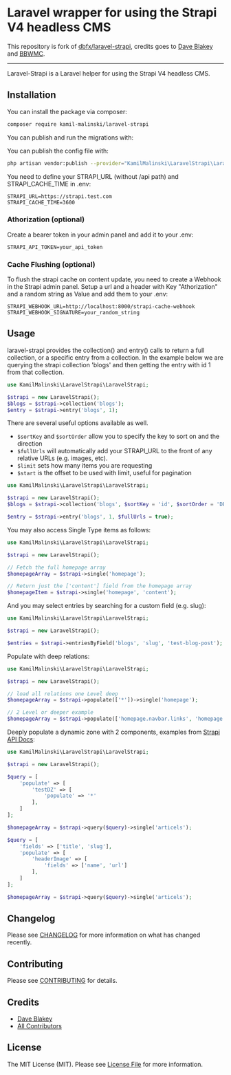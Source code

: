 # Laravel wrapper for using the Strapi V4 headless CMS

This repository is fork of [dbfx/laravel-strapi](https://github.com/dbfx/laravel-strapi), credits goes to [Dave Blakey](https://github.com/dbfx) and [BBWMC](https://github.com/bbwmc). 

---

Laravel-Strapi is a Laravel helper for using the Strapi V4 headless CMS. 

## Installation

You can install the package via composer:

```bash
composer require kamil-malinski/laravel-strapi
```

You can publish and run the migrations with:

You can publish the config file with:
```bash
php artisan vendor:publish --provider="KamilMalinski\LaravelStrapi\LaravelStrapiServiceProvider" --tag="strapi-config"
```

You need to define your STRAPI_URL (without /api path) and STRAPI_CACHE_TIME in .env: 

```
STRAPI_URL=https://strapi.test.com
STRAPI_CACHE_TIME=3600
```

### Athorization (optional)
Create a bearer token in your admin panel and add it to your .env:
```
STRAPI_API_TOKEN=your_api_token
```

### Cache Flushing (optional)
To flush the strapi cache on content update, you need to create a Webhook in the Strapi admin panel.
Setup a url and a header with Key "Athorization" and a random string as Value and add them to your .env:
```
STRAPI_WEBHOOK_URL=http://localhost:8000/strapi-cache-webhook
STRAPI_WEBHOOK_SIGNATURE=your_random_string
```

## Usage

laravel-strapi provides the collection() and entry() calls to return a full collection, or a specific entry from a collection. In the 
example below we are querying the strapi collection 'blogs' and then getting the entry with id 1 from that collection.
```php
use KamilMalinski\LaravelStrapi\LaravelStrapi;

$strapi = new LaravelStrapi();
$blogs = $strapi->collection('blogs');
$entry = $strapi->entry('blogs', 1);
```

There are several useful options available as well. 

- ```$sortKey``` and ```$sortOrder``` allow you to specify the key to sort on and the direction
- ```$fullUrls``` will automatically add your STRAPI_URL to the front of any relative URLs (e.g. images, etc).
- ```$limit``` sets how many items you are requesting
- ```$start``` is the offset to be used with limit, useful for pagination

```php
use KamilMalinski\LaravelStrapi\LaravelStrapi;

$strapi = new LaravelStrapi();
$blogs = $strapi->collection('blogs', $sortKey = 'id', $sortOrder = 'DESC', $limit = 20, $start = 0, $fullUrls = true);

$entry = $strapi->entry('blogs', 1, $fullUrls = true);
```

You may also access Single Type items as follows: 

```php
use KamilMalinski\LaravelStrapi\LaravelStrapi;

$strapi = new LaravelStrapi();

// Fetch the full homepage array
$homepageArray = $strapi->single('homepage');

// Return just the ['content'] field from the homepage array
$homepageItem = $strapi->single('homepage', 'content');
```

And you may select entries by searching for a custom field (e.g. slug): 

```php
use KamilMalinski\LaravelStrapi\LaravelStrapi;

$strapi = new LaravelStrapi();

$entries = $strapi->entriesByField('blogs', 'slug', 'test-blog-post');
```

Populate with deep relations:

```php
use KamilMalinski\LaravelStrapi\LaravelStrapi;

$strapi = new LaravelStrapi();

// load all relations one Level deep 
$homepageArray = $strapi->populate(['*'])->single('homepage');

// 2 Level or deeper example
$homepageArray = $strapi->populate(['homepage.navbar.links', 'homepage.metadata'])->single('homepage');
```

Deeply populate a dynamic zone with 2 components, examples from [Strapi API Docs](https://docs.strapi.io/developer-docs/latest/developer-resources/database-apis-reference/rest/populating-fields.html#component-dynamic-zones):

```php
use KamilMalinski\LaravelStrapi\LaravelStrapi;

$strapi = new LaravelStrapi();

$query = [
    'populate' => [
        'testDZ' => [
            'populate' => '*'
        ],
    ]
];

$homepageArray = $strapi->query($query)->single('articels');

$query = [
    'fields' => ['title', 'slug'],
    'populate' => [
        'headerImage' => [
            'fields' => ['name', 'url']
        ],
    ]
];

$homepageArray = $strapi->query($query)->single('articels');

```

## Changelog

Please see [CHANGELOG](CHANGELOG.md) for more information on what has changed recently.

## Contributing

Please see [CONTRIBUTING](.github/CONTRIBUTING.md) for details.

## Credits

- [Dave Blakey](https://github.com/dbfx)
- [All Contributors](../../contributors)

## License

The MIT License (MIT). Please see [License File](LICENSE.md) for more information.
